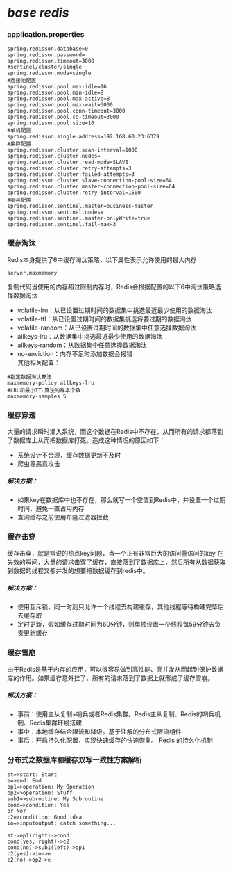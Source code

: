 # _base redis_
### **application.properties**
```properties
spring.redisson.database=0
spring.redisson.password=
spring.redisson.timeout=3000
#sentinel/cluster/single
spring.redisson.mode=single
#连接池配置
spring.redisson.pool.max-idle=16
spring.redisson.pool.min-idle=8
spring.redisson.pool.max-active=8
spring.redisson.pool.max-wait=3000
spring.redisson.pool.conn-timeout=3000
spring.redisson.pool.so-timeout=3000
spring.redisson.pool.size=10
#单机配置
spring.redisson.single.address=192.168.60.23:6379
#集群配置
spring.redisson.cluster.scan-interval=1000
spring.redisson.cluster.nodes=
spring.redisson.cluster.read-mode=SLAVE
spring.redisson.cluster.retry-attempts=3
spring.redisson.cluster.failed-attempts=3
spring.redisson.cluster.slave-connection-pool-size=64
spring.redisson.cluster.master-connection-pool-size=64
spring.redisson.cluster.retry-interval=1500
#哨兵配置
spring.redisson.sentinel.master=business-master
spring.redisson.sentinel.nodes=
spring.redisson.sentinel.master-onlyWrite=true
spring.redisson.sentinel.fail-max=3
```
### **缓存淘汰**
Redis本身提供了6中缓存淘汰策略，以下属性表示允许使用的最大内存  

```
server.maxmemory
``` 

复制代码当使用的内存超过限制内存时，Redis会根据配置的以下6中淘汰策略选择数据淘汰  
* volatile-lru：从已设置过期时间的数据集中挑选最近最少使用的数据淘汰  
* volatile-ttl：从已设置过期时间的数据集挑选将要过期的数据淘汰  
* volatile-random：从已设置过期时间的数据集中任意选择数据淘汰  
* allkeys-lru：从数据集中挑选最近最少使用的数据淘汰  
* allkeys-random：从数据集中任意选择数据淘汰  
* no-enviction：内存不足时添加数据会报错  
其他相关配置：

```
#指定数据淘汰算法  
maxmemory-policy allkeys-lru
#LRU和最小TTL算法的样本个数
maxmemory-samples 5
```
### **缓存穿透**
大量的请求瞬时涌入系统，而这个数据在Redis中不存在，从而所有的请求都落到了数据库上从而把数据库打死。造成这种情况的原因如下：  
* 系统设计不合理，缓存数据更新不及时  
* 爬虫等恶意攻击  
##### **解决方案：**
* 如果key在数据库中也不存在，那么就写一个空值到Redis中，并设置一个过期时间，避免一直占用内存
* 查询缓存之前使用布隆过滤器拦截

### **缓存击穿**
缓存击穿，就是常说的热点key问题，当一个正有非常巨大的访问量访问的key 在失效的瞬间，大量的请求击穿了缓存，直接落到了数据库上，然后所有从数据获取到数据的线程又都并发的想要把数据缓存到redis中。  
##### 解决方案：
* 使用互斥锁，同一时刻只允许一个线程去构建缓存，其他线程等待构建完毕后去缓存取
* 定时更新，假如缓存过期时间为60分钟，则单独设置一个线程每59分钟去负责更新缓存

### **缓存雪崩**
由于Redis是基于内存的应用，可以很容易做到高性能、高并发从而起到保护数据库的作用。如果缓存意外挂了、所有的请求落到了数据上就形成了缓存雪崩。  
##### 解决方案：
*  事前：使用主从复制+哨兵或者Redis集群。Redis主从复制、Redis的哨兵机制、Redis集群环境搭建
*  事中：本地缓存结合限流和降级。基于注解的分布式限流组件
*  事后：开启持久化配置，实现快速缓存的快速恢复。 Redis 的持久化机制

### **分布式之数据库和缓存双写一致性方案解析**
``` flow
st=>start: Start
e=>end: End
op1=>operation: My Operation
op2=>operation: Stuff
sub1=>subroutine: My Subroutine
cond=>condition: Yes
or No?
c2=>condition: Good idea
io=>inputoutput: catch something...

st->op1(right)->cond
cond(yes, right)->c2
cond(no)->sub1(left)->op1
c2(yes)->io->e
c2(no)->op2->e
```
